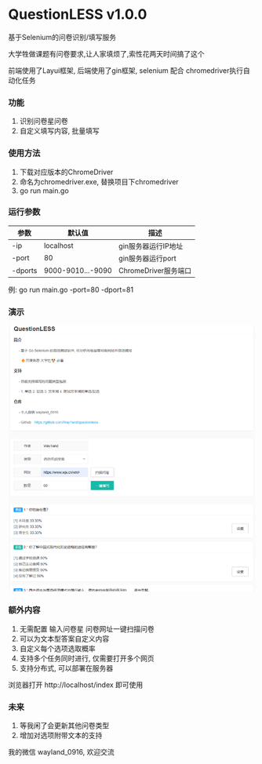 # QuestionLESS  v1.0.0
基于Selenium的问卷识别/填写服务

大学牲做课题有问卷要求,让人家填烦了,索性花两天时间搞了这个

前端使用了Layui框架, 后端使用了gin框架, selenium 配合 chromedriver执行自动化任务

### 功能
1. 识别问卷星问卷
2. 自定义填写内容, 批量填写

### 使用方法
1. 下载对应版本的ChromeDriver
2. 命名为chromedriver.exe, 替换项目下chromedriver
3. go run main.go

### 运行参数
|  参数   |  默认值 | 描述 |
|  ----  | ----  |  ---- |
| -ip | localhost | gin服务器运行IP地址 |
| -port | 80 | gin服务器运行port |
| -dports | 9000-9010...-9090 | ChromeDriver服务端口 |

例: go run main.go -port=80 -dport=81
  
### 演示
![image](./face.png)


### 额外内容
1. 无需配置 输入问卷星 问卷网址一键扫描问卷
2. 可以为文本型答案自定义内容
3. 自定义每个选项选取概率
4. 支持多个任务同时进行, 仅需要打开多个网页
5. 支持分布式, 可以部署在服务器
   
浏览器打开 http://localhost/index 即可使用

### 未来
1. 等我闲了会更新其他问卷类型
2. 增加对选项附带文本的支持

我的微信 wayland_0916, 欢迎交流
